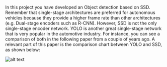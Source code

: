 In this project you have developed an Object detection based on SSD. Remember that single-stage architectures are preferred for autonomous vehicles because they provide a higher frame rate than other architectures (e.g. Dual-stage encoders such as R-CNN).
However, SSD is not the only single-stage encoder network. YOLO is another great single-stage network that is very popular in the automotive industry. For instance, you can see a comparison of both in the following paper from a couple of years ago. A relevant part of this paper is the comparison chart between YOLO and SSD, as shown below:

![alt text](https://github.com/HomeBrain-ARG/SDCE_Object-Detection-in-an-Urban-Environment/blob/main/Graphics/Capture.JPG)
